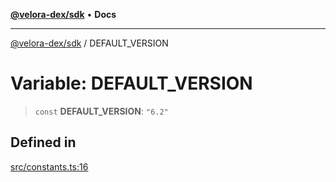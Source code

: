 [**@velora-dex/sdk**](../README.md) • **Docs**

***

[@velora-dex/sdk](../globals.md) / DEFAULT\_VERSION

# Variable: DEFAULT\_VERSION

> `const` **DEFAULT\_VERSION**: `"6.2"`

## Defined in

[src/constants.ts:16](https://github.com/paraswap/paraswap-sdk/blob/master/src/constants.ts#L16)
